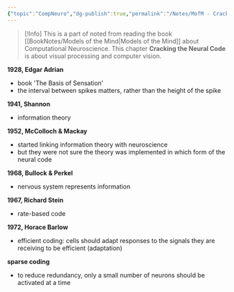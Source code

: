 ```yaml
---
{"topic":"CompNeuro","dg-publish":true,"permalink":"/Notes/MofM - Cracking the Neural Code/","dgPassFrontmatter":true,"noteIcon":""}
---
```


>[!Info]
>This is a part of noted from reading the book [[BookNotes/Models of the Mind\|Models of the Mind]] about  Computational Neuroscience.
>This chapter **Cracking the Neural Code** is about visual processing and computer vision.

**1928, Edgar Adrian**
- book 'The Basis of Sensation'
- the interval between spikes matters, rather than the height of the spike

**1941, Shannon**
- information theory

**1952, McColloch & Mackay**
- started linking information theory with neuroscience
-  but they were not sure the theory was implemented in which form of the neural code 

**1968, Bullock & Perkel**
- nervous system represents information

**1967, Richard Stein**
- rate-based code

**1972, Horace Barlow**
- efficient coding: cells should adapt responses to the signals they are receiving to be efficient (adaptation)

**sparse coding**
- to reduce redundancy, only a small number of neurons should be activated at a time
